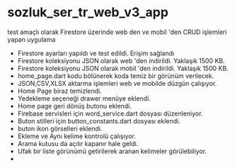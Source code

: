 # sozluk_ser_tr_web_v3_app

test amaçlı olarak Firestore üzerinde web den ve mobil 'den CRUD işlemleri yapan uygulama
- Firestore ayarları yapıldı ve test edildi. Erişim sağlandı
- Firestore koleksiyonu JSON olarak web 'den indirildi. Yaklaşık 1500 KB.
- Firestore koleksiyonu JSON olarak mobil 'den indirildi. Yaklaşık 1500 KB.
- home_page.dart kodu bölünerek koda temiz bir görünüm verilecek.
- JSON,CSV,XLSX aktarma işlemleri web ve mobilde düzgün çalışıyor.
- Home Page biraz temizlendi.
- Yedekleme seçeneği drawer menüye eklendi.
- Home page geri dönüş butonu eklendi.
- Firebase servisleri için word_service.dart dosyası düzenleniyor.
- Buton stilleri için button_constants.dart dosyası eklendi.
- buton ikon görselleri eklendi.
- Ekleme ve Aynı kelime kontrolü çalışıyor.
- Arama kutusu da açılır kapanır hale geldi.
- Ufak bir liste görünümü getirilerek aranan kelimeler görülebiliyor.
- 